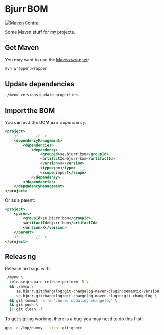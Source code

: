 # Bjurr BOM

[![Maven Central](https://maven-badges.herokuapp.com/maven-central/se.bjurr.bom/bjurr-bom/badge.svg)](https://maven-badges.herokuapp.com/maven-central/se.bjurr.bom/bjurr-bom)

Some Maven stuff for my projects.

## Get Maven

You may want to use the [Maven wrapper](https://maven.apache.org/wrapper):

```sh
mvn wrapper:wrapper
```

## Update dependencies

```sh
./mvnw versions:update-properties
```

## Import the BOM

You can add the BOM as a dependency:

```xml
<project>
    <!--- ... //-->
    <dependencyManagement>
        <dependencies>
            <dependency>
                <groupId>se.bjurr.bom</groupId>
                <artifactId>bjurr-bom</artifactId>
                <version>X</version>
                <type>pom</type>
                <scope>import</scope>
            </dependency>
        </dependencies>
    </dependencyManagement>
</project>
```

Or as a parent:

```xml
<project>
    <parent>
        <groupId>se.bjurr.bom</groupId>
        <artifactId>bjurr-bom</artifactId>
        <version>X</version>
    </parent>
    <!--- ... //-->
</project>
```


## Releasing

Release and sign with:

```sh
./mvnw \
  release:prepare release:perform -B \
  && ./mvnw \
     se.bjurr.gitchangelog:git-changelog-maven-plugin:semantic-version \
     se.bjurr.gitchangelog:git-changelog-maven-plugin:git-changelog \
  && git commit -a -m "chore: updating changelog" \
  && git push \
  || git clean -f
```

To get signing working, there is a bug, you may need to do this first:

```sh
gpg -o /tmp/dummy --sign .gitignore
```